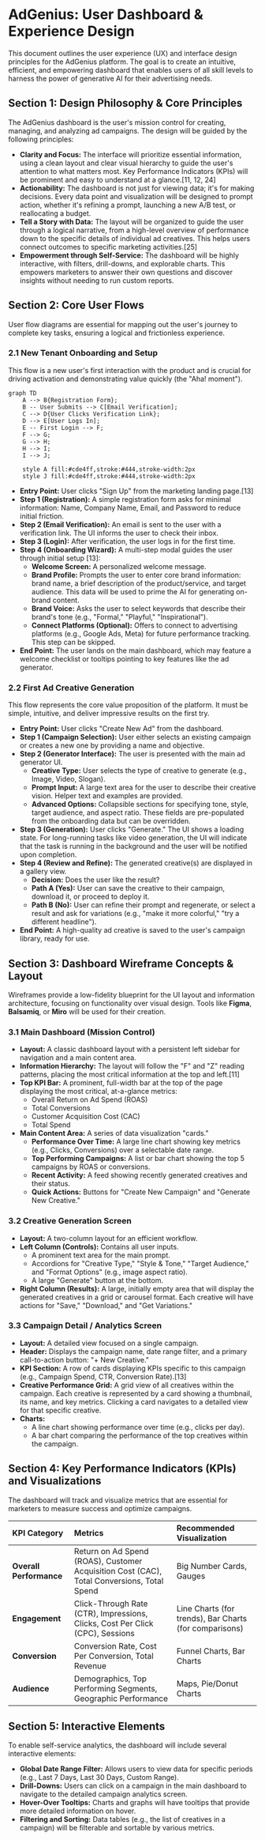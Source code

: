 # **AdGenius: User Dashboard & Experience Design**

This document outlines the user experience (UX) and interface design principles for the AdGenius platform. The goal is to create an intuitive, efficient, and empowering dashboard that enables users of all skill levels to harness the power of generative AI for their advertising needs.

## **Section 1: Design Philosophy & Core Principles**

The AdGenius dashboard is the user's mission control for creating, managing, and analyzing ad campaigns. The design will be guided by the following principles:

- **Clarity and Focus:** The interface will prioritize essential information, using a clean layout and clear visual hierarchy to guide the user's attention to what matters most. Key Performance Indicators (KPIs) will be prominent and easy to understand at a glance.\[11, 12, 24\]
- **Actionability:** The dashboard is not just for viewing data; it's for making decisions. Every data point and visualization will be designed to prompt action, whether it's refining a prompt, launching a new A/B test, or reallocating a budget.
- **Tell a Story with Data:** The layout will be organized to guide the user through a logical narrative, from a high-level overview of performance down to the specific details of individual ad creatives. This helps users connect outcomes to specific marketing activities.\[25\]
- **Empowerment through Self-Service:** The dashboard will be highly interactive, with filters, drill-downs, and explorable charts. This empowers marketers to answer their own questions and discover insights without needing to run custom reports.

## **Section 2: Core User Flows**

User flow diagrams are essential for mapping out the user's journey to complete key tasks, ensuring a logical and frictionless experience.

### **2.1 New Tenant Onboarding and Setup**

This flow is a new user's first interaction with the product and is crucial for driving activation and demonstrating value quickly (the "Aha\! moment").

```mermaid
graph TD
    A --> B{Registration Form};
    B -- User Submits --> C[Email Verification];
    C --> D{User Clicks Verification Link};
    D --> E[User Logs In];
    E -- First Login --> F;
    F --> G;
    G --> H;
    H --> I;
    I --> J;

    style A fill:#cde4ff,stroke:#444,stroke-width:2px
    style J fill:#cde4ff,stroke:#444,stroke-width:2px
```

- **Entry Point:** User clicks "Sign Up" from the marketing landing page.\[13\]
- **Step 1 (Registration):** A simple registration form asks for minimal information: Name, Company Name, Email, and Password to reduce initial friction.
- **Step 2 (Email Verification):** An email is sent to the user with a verification link. The UI informs the user to check their inbox.
- **Step 3 (Login):** After verification, the user logs in for the first time.
- **Step 4 (Onboarding Wizard):** A multi-step modal guides the user through initial setup \[13\]:
  - **Welcome Screen:** A personalized welcome message.
  - **Brand Profile:** Prompts the user to enter core brand information: brand name, a brief description of the product/service, and target audience. This data will be used to prime the AI for generating on-brand content.
  - **Brand Voice:** Asks the user to select keywords that describe their brand's tone (e.g., "Formal," "Playful," "Inspirational").
  - **Connect Platforms (Optional):** Offers to connect to advertising platforms (e.g., Google Ads, Meta) for future performance tracking. This step can be skipped.
- **End Point:** The user lands on the main dashboard, which may feature a welcome checklist or tooltips pointing to key features like the ad generator.

### **2.2 First Ad Creative Generation**

This flow represents the core value proposition of the platform. It must be simple, intuitive, and deliver impressive results on the first try.

- **Entry Point:** User clicks "Create New Ad" from the dashboard.
- **Step 1 (Campaign Selection):** User either selects an existing campaign or creates a new one by providing a name and objective.
- **Step 2 (Generator Interface):** The user is presented with the main ad generator UI.
  - **Creative Type:** User selects the type of creative to generate (e.g., Image, Video, Slogan).
  - **Prompt Input:** A large text area for the user to describe their creative vision. Helper text and examples are provided.
  - **Advanced Options:** Collapsible sections for specifying tone, style, target audience, and aspect ratio. These fields are pre-populated from the onboarding data but can be overridden.
- **Step 3 (Generation):** User clicks "Generate." The UI shows a loading state. For long-running tasks like video generation, the UI will indicate that the task is running in the background and the user will be notified upon completion.
- **Step 4 (Review and Refine):** The generated creative(s) are displayed in a gallery view.
  - **Decision:** Does the user like the result?
  - **Path A (Yes):** User can save the creative to their campaign, download it, or proceed to deploy it.
  - **Path B (No):** User can refine their prompt and regenerate, or select a result and ask for variations (e.g., "make it more colorful," "try a different headline").
- **End Point:** A high-quality ad creative is saved to the user's campaign library, ready for use.

## **Section 3: Dashboard Wireframe Concepts & Layout**

Wireframes provide a low-fidelity blueprint for the UI layout and information architecture, focusing on functionality over visual design. Tools like **Figma**, **Balsamiq**, or **Miro** will be used for their creation.

### **3.1 Main Dashboard (Mission Control)**

- **Layout:** A classic dashboard layout with a persistent left sidebar for navigation and a main content area.
- **Information Hierarchy:** The layout will follow the "F" and "Z" reading patterns, placing the most critical information at the top and left.\[11\]
- **Top KPI Bar:** A prominent, full-width bar at the top of the page displaying the most critical, at-a-glance metrics:
  - Overall Return on Ad Spend (ROAS)
  - Total Conversions
  - Customer Acquisition Cost (CAC)
  - Total Spend
- **Main Content Area:** A series of data visualization "cards."
  - **Performance Over Time:** A large line chart showing key metrics (e.g., Clicks, Conversions) over a selectable date range.
  - **Top Performing Campaigns:** A list or bar chart showing the top 5 campaigns by ROAS or conversions.
  - **Recent Activity:** A feed showing recently generated creatives and their status.
  - **Quick Actions:** Buttons for "Create New Campaign" and "Generate New Creative."

### **3.2 Creative Generation Screen**

- **Layout:** A two-column layout for an efficient workflow.
- **Left Column (Controls):** Contains all user inputs.
  - A prominent text area for the main prompt.
  - Accordions for "Creative Type," "Style & Tone," "Target Audience," and "Format Options" (e.g., image aspect ratio).
  - A large "Generate" button at the bottom.
- **Right Column (Results):** A large, initially empty area that will display the generated creatives in a grid or carousel format. Each creative will have actions for "Save," "Download," and "Get Variations."

### **3.3 Campaign Detail / Analytics Screen**

- **Layout:** A detailed view focused on a single campaign.
- **Header:** Displays the campaign name, date range filter, and a primary call-to-action button: "+ New Creative."
- **KPI Section:** A row of cards displaying KPIs specific to this campaign (e.g., Campaign Spend, CTR, Conversion Rate).\[13\]
- **Creative Performance Grid:** A grid view of all creatives within the campaign. Each creative is represented by a card showing a thumbnail, its name, and key metrics. Clicking a card navigates to a detailed view for that specific creative.
- **Charts:**
  - A line chart showing performance over time (e.g., clicks per day).
  - A bar chart comparing the performance of the top creatives within the campaign.

## **Section 4: Key Performance Indicators (KPIs) and Visualizations**

The dashboard will track and visualize metrics that are essential for marketers to measure success and optimize campaigns.

| KPI Category            | Metrics                                                                                    | Recommended Visualization                              |
| :---------------------- | :----------------------------------------------------------------------------------------- | :----------------------------------------------------- |
| **Overall Performance** | Return on Ad Spend (ROAS), Customer Acquisition Cost (CAC), Total Conversions, Total Spend | Big Number Cards, Gauges                               |
| **Engagement**          | Click-Through Rate (CTR), Impressions, Clicks, Cost Per Click (CPC), Sessions              | Line Charts (for trends), Bar Charts (for comparisons) |
| **Conversion**          | Conversion Rate, Cost Per Conversion, Total Revenue                                        | Funnel Charts, Bar Charts                              |
| **Audience**            | Demographics, Top Performing Segments, Geographic Performance                              | Maps, Pie/Donut Charts                                 |

## **Section 5: Interactive Elements**

To enable self-service analytics, the dashboard will include several interactive elements:

- **Global Date Range Filter:** Allows users to view data for specific periods (e.g., Last 7 Days, Last 30 Days, Custom Range).
- **Drill-Downs:** Users can click on a campaign in the main dashboard to navigate to the detailed campaign analytics screen.
- **Hover-Over Tooltips:** Charts and graphs will have tooltips that provide more detailed information on hover.
- **Filtering and Sorting:** Data tables (e.g., the list of creatives in a campaign) will be filterable and sortable by various metrics.
